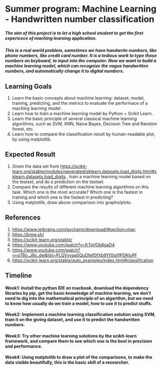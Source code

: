 # Summer program: Machine Learning - Handwritten number classification

##### The aim of this project is to let a high school student to get the first expericece of maching learning application.

##### This is a real world problem, sometimes we have handwrite numbers, like phone numbers, like credit card number. It is a tedious work to type those numbers on keyboard, to input into the computer. Now we want to build a machine learning model, which can recognize the vague handwritten numbers, and automatically change it to digital numbers.

## Learning Goals
1. Learn the basic concepts about machine learning: dataset, model, training, predicting, and the metrics to evaluate the performace of a maching learning model.
2. Learn how to train a machine learning model by Python + Scikit Learn.
3. Learn the basic principle of several classical machine learning algorithms, such as SVM, KNN, Naive Bayes, Decision Tree and Random forest, etc.
4. Learn how to compare the classification result by human-readable plot, by using matplotlib.

## Expected Result
1. Given the data set from https://scikit-learn.org/stable/modules/generated/sklearn.datasets.load_digits.html#sklearn.datasets.load_digits , train a machine learning model based on the testset, and do a prediction on the testset.
2. Compare the results of different machine learning algorithms on this task. Which one is the most accurate? Which one is the fastest in training and which one is the fastest in predicting?
3. Using matplotlib, draw above comparison into graphs/plots.

## References
1. https://www.jetbrains.com/pycharm/download/#section=mac
2. https://brew.sh/
3. https://scikit-learn.org/stable/
4. https://www.youtube.com/watch?v=KTeVOb8gaD4
5. https://www.youtube.com/watch?v=q7Bo_J8x_dw&list=PLQVvvaa0QuDfefDfXb9Yf0la1fPDKluPF
6. https://scikit-learn.org/stable/auto_examples/index.html#classification

## Timeline
#### Week1: Install the python IDE on macbook, download the dependency libraries by pip, get the basic knowledge of machine learning, we don't need to dig into the mathematical principle of an algorithm, but we need to know how usually do we train a model, how to use it to predict stuffs.
#### Week2: Implement a machine learning classification solution using SVM, train it on the giving dataset, and use it to predict the handwritten numbers.
#### Week3: Try other machine learning solutions by the scikit-learn framework, and compare them to see which one is the best in precision and performance.
#### Week4: Using matplotlib to draw a plot of the comparisons, to make the data visible beautifully, this is the basic skill of a researcher.

